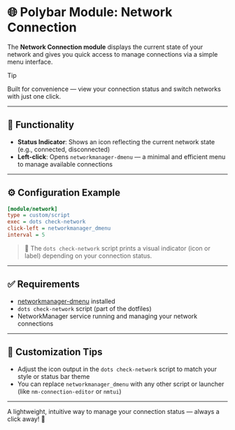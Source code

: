 # 🌐 Polybar Module: Network Connection

The **Network Connection module** displays the current state of your network and gives you quick access to manage connections via a simple menu interface.

> [!TIP]
> Built for convenience — view your connection status and switch networks with just one click.

---

## 📶 Functionality

- **Status Indicator**: Shows an icon reflecting the current network state (e.g., connected, disconnected)
- **Left-click**: Opens `networkmanager-dmenu` — a minimal and efficient menu to manage available connections

---

## ⚙️ Configuration Example

```ini
[module/network]
type = custom/script
exec = dots check-network
click-left = networkmanager_dmenu
interval = 5
```

> 🧠 The `dots check-network` script prints a visual indicator (icon or label) depending on your connection status.

---

## ✅ Requirements

- [networkmanager-dmenu](https://github.com/firecat53/networkmanager-dmenu) installed
- `dots check-network` script (part of the dotfiles)
- NetworkManager service running and managing your network connections

---

## 🎨 Customization Tips

- Adjust the icon output in the `dots check-network` script to match your style or status bar theme
- You can replace `networkmanager_dmenu` with any other script or launcher (like `nm-connection-editor` or `nmtui`)

---

A lightweight, intuitive way to manage your connection status — always a click away! 📡
